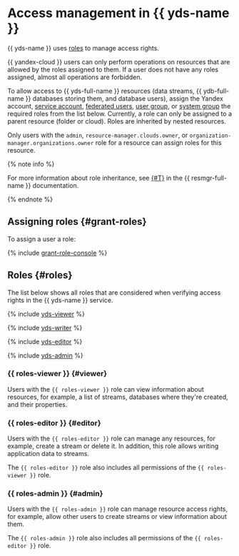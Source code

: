 # Access management in {{ yds-name }}

{{ yds-name }} uses [roles](../../iam/concepts/access-control/roles.md) to manage access rights.

{{ yandex-cloud }} users can only perform operations on resources that are allowed by the roles assigned to them. If a user does not have any roles assigned, almost all operations are forbidden.

To allow access to {{ yds-full-name }} resources (data streams, {{ ydb-full-name }} databases storing them, and database users), assign the Yandex account, [service account](../../iam/concepts/users/service-accounts.md), [federated users](../../iam/concepts/federations.md), [user group](../../organization/operations/manage-groups.md), or [system group](../../iam/concepts/access-control/system-group.md) the required roles from the list below. Currently, a role can only be assigned to a parent resource (folder or cloud). Roles are inherited by nested resources.

Only users with the `admin`, `resource-manager.clouds.owner`, or `organization-manager.organizations.owner` role for a resource can assign roles for this resource.

{% note info %}

For more information about role inheritance, see [{#T}](../../resource-manager/concepts/resources-hierarchy.md#access-rights-inheritance) in the {{ resmgr-full-name }} documentation.

{% endnote %}

## Assigning roles {#grant-roles}

To assign a user a role:

{% include [grant-role-console](../../_includes/grant-role-console.md) %}

## Roles {#roles}

The list below shows all roles that are considered when verifying access rights in the {{ yds-name }} service.

{% include [yds-viewer](../../_includes/iam/roles/yds-viewer.md) %}

{% include [yds-writer](../../_includes/iam/roles/yds-writer.md) %}

{% include [yds-editor](../../_includes/iam/roles/yds-editor.md) %}

{% include [yds-admin](../../_includes/iam/roles/yds-admin.md) %}

### {{ roles-viewer }} {#viewer}

Users with the `{{ roles-viewer }}` role can view information about resources, for example, a list of streams, databases where they're created, and their properties.

### {{ roles-editor }} {#editor}

Users with the `{{ roles-editor }}` role can manage any resources, for example, create a stream or delete it. In addition, this role allows writing application data to streams.

The `{{ roles-editor }}` role also includes all permissions of the `{{ roles-viewer }}` role.

### {{ roles-admin }} {#admin}

Users with the `{{ roles-admin }}` role can manage resource access rights, for example, allow other users to create streams or view information about them.

The `{{ roles-admin }}` role also includes all permissions of the `{{ roles-editor }}` role.